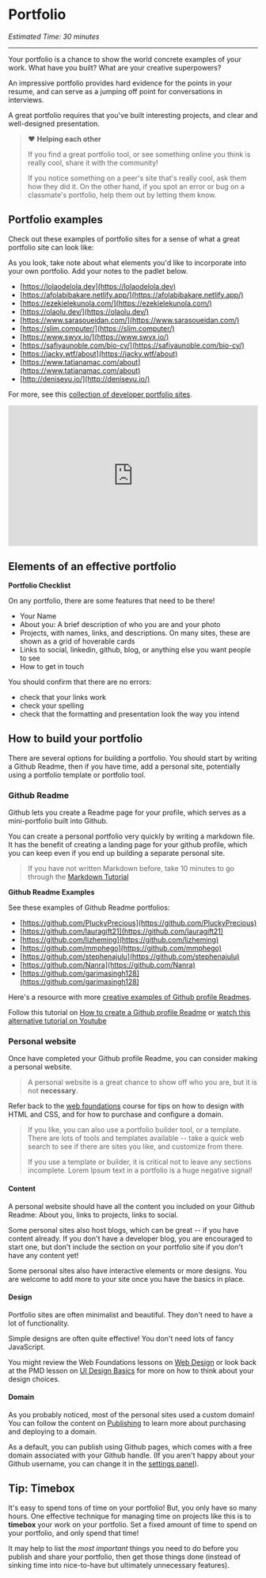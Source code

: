 # Portfolio

*Estimated Time: 30 minutes*

---

Your portfolio is a chance to show the world concrete examples of your work. What have you built? What are your creative superpowers?

An impressive portfolio provides hard evidence for the points in your resume, and can serve as a jumping off point for conversations in interviews.

A great portfolio requires that you've built interesting projects, and clear and well-designed presentation.

> ❤️ **Helping each other**
> 
> If you find a great portfolio tool, or see something online you think is really cool, share it with the community!
> 
> If you notice something on a peer's site that's really cool, ask them how they did it. On the other hand, if you spot an error or bug on a classmate's portfolio, help them out by letting them know.


## Portfolio examples

Check out these examples of portfolio sites for a sense of what a great portfolio site can look like:

As you look, take note about what elements you'd like to incorporate into your own portfolio. Add your notes to the padlet below.

- [https://lolaodelola.dev](https://lolaodelola.dev)
- [https://afolabibakare.netlify.app/](https://afolabibakare.netlify.app/)
- [https://ezekielekunola.com/](https://ezekielekunola.com/)
- [https://olaolu.dev/](https://olaolu.dev/)
- [https://www.sarasoueidan.com/](https://www.sarasoueidan.com/)
- [https://slim.computer/](https://slim.computer/)
- [https://www.swyx.io/](https://www.swyx.io/)
- [https://safiyaunoble.com/bio-cv/](https://safiyaunoble.com/bio-cv/)
- [https://jacky.wtf/about](https://jacky.wtf/about)
- [https://www.tatianamac.com/about](https://www.tatianamac.com/about)
- [http://deniseyu.io/](http://deniseyu.io/)

For more, see this [collection of developer portfolio sites](https://github.com/emmabostian/developer-portfolios).

<div style="position: relative; padding-bottom: 56.25%; height: 0;">
 <iframe width="560" height="315" src="https://padlet.com/embed/iutnpvxfcug9o29d" title="YouTube video player" frameborder="0" allow="accelerometer; autoplay; clipboard-write; encrypted-media; gyroscope; picture-in-picture; web-share" allowfullscreen style="position: absolute; top: 0; left: 0; width: 100%; height: 100%;"></iframe>
</div>

## Elements of an effective portfolio

**Portfolio Checklist**

On any portfolio, there are some features that need to be there!

- Your Name
- About you: A brief description of who you are and your photo
- Projects, with names, links, and descriptions. On many sites, these are shown as a grid of hoverable cards
- Links to social, linkedin, github, blog, or anything else you want people to see
- How to get in touch

You should confirm that there are no errors:

- check that your links work
- check your spelling
- check that the formatting and presentation look the way you intend

## How to build your portfolio

There are several options for building a portfolio. You should start by writing a Github Readme, then if you have time, add a personal site, potentially using a portfolio template or portfolio tool.

### Github Readme

Github lets you create a Readme page for your profile, which serves as a mini-portfolio built into Github.

You can create a personal portfolio very quickly by writing a markdown file. It has the benefit of creating a landing page for your github profile, which you can keep even if you end up building a separate personal site.

> If you have not written Markdown before, take 10 minutes to go through the [Markdown Tutorial](https://www.markdowntutorial.com/)

**Github Readme Examples**

See these examples of Github Readme portfolios:

- [https://github.com/PluckyPrecious](https://github.com/PluckyPrecious)
- [https://github.com/lauragift21](https://github.com/lauragift21)
- [https://github.com/lizheming](https://github.com/lizheming)
- [https://github.com/mmphego](https://github.com/mmphego)
- [https://github.com/stephenajulu](https://github.com/stephenajulu)
- [https://github.com/Nanra](https://github.com/Nanra)
- [https://github.com/garimasingh128](https://github.com/garimasingh128)

Here's a resource with more [creative examples of Github profile Readmes](https://github.com/abhisheknaiidu/awesome-github-profile-readme).

Follow this tutorial on [How to create a Github profile Readme](https://aboutmonica.com/blog/how-to-create-a-github-profile-readme/) or [watch this alternative tutorial on Youtube](https://www.youtube.com/watch?v=ECuqb5Tv9qI)

### Personal website

Once have completed your Github profile Readme, you can consider making a personal website.

> A personal website is a great chance to show off who you are, but it is not **necessary**.

Refer back to the [web foundations](https://web-foundations.vercel.app/) course for tips on how to design with HTML and CSS, and for how to purchase and configure a domain.

> If you like, you can also use a portfolio builder tool, or a template. There are lots of tools and templates available -- take a quick web search to see if there are sites you like, and customize from there.
> 
> If you use a template or builder, it is critical not to leave any sections incomplete. Lorem Ipsum text in a portfolio is a huge negative signal!

#### Content

A personal website should have all the content you included on your Github Readme: About you, links to projects, links to social.

Some personal sites also host blogs, which can be great -- if you have content already. If you don't have a developer blog, you are encouraged to start one, but don't include the section on your portfolio site if you don't have any content yet!

Some personal sites also have interactive elements or more designs. You are welcome to add more to your site once you have the basics in place.

#### Design

Portfolio sites are often minimalist and beautiful. They don't need to have a lot of functionality.

Simple designs are often quite effective! You don't need lots of fancy JavaScript.

You might review the Web Foundations lessons on [Web Design](https://web-foundations.vercel.app/lessons/web-design.html) or look back at the PMD lesson on [UI Design Basics](https://pm-and-design.vercel.app/lessons/ui-design-basics.html) for more on how to think about your design choices.

#### Domain

As you probably noticed, most of the personal sites used a custom domain! You can follow the content on [Publishing](https://tk8-wf.vercel.app/lessons/publishing-and-sharing.html) to learn more about purchasing and deploying to a domain.

As a default, you can publish using Github pages, which comes with a free domain associated with your Github handle. (If you aren't happy about your Github username, you can change it in the [settings panel](https://github.com/settings/admin)).

## Tip: Timebox

It's easy to spend tons of time on your portfolio! But, you only have so many hours. One effective technique for managing time on projects like this is to **timebox** your work on your portfolio. Set a fixed amount of time to spend on your portfolio, and only spend that time!

It may help to list the _most important_ things you need to do before you publish and share your portfolio, then get those things done (instead of sinking time into nice-to-have but ultimately unnecessary features).
